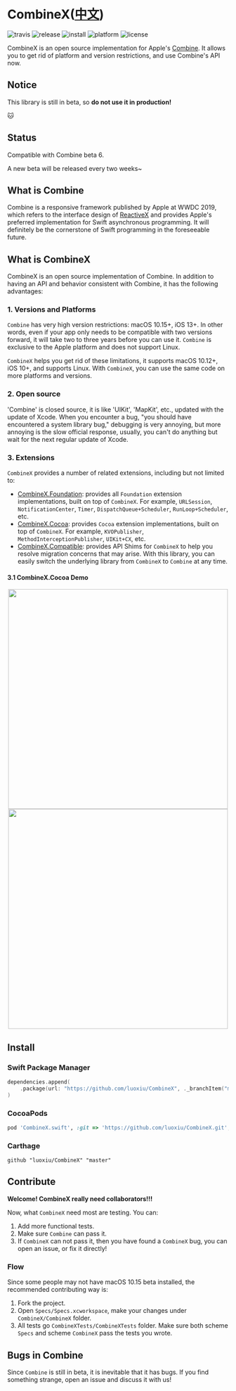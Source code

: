# CombineX([中文](README.zh_cn.md))

![travis](https://img.shields.io/travis/luoxiu/CombineX.svg)
![release](https://img.shields.io/github/release-pre/luoxiu/combinex)
![install](https://img.shields.io/badge/install-spm%20%7C%20cocoapods%20%7C%20carthage-ff69b4)
![platform](https://img.shields.io/badge/platform-ios%20%7C%20macos%20%7C%20watchos%20%7C%20tvos%20%7C%20linux-lightgrey)
![license](https://img.shields.io/github/license/luoxiu/combinex?color=black)

CombineX is an open source implementation for Apple's [Combine](https://developer.apple.com/documentation/combine). It allows you to get rid of platform and version restrictions, and use Combine's API now.

## Notice

This library is still in beta, so **do not use it in production!**

🐱

## Status

Compatible with Combine beta 6.

A new beta will be released every two weeks~

## What is Combine

Combine is a responsive framework published by Apple at WWDC 2019, which refers to the interface design of [ReactiveX](http://reactivex.io/) and provides Apple's preferred implementation for Swift asynchronous programming. It will definitely be the cornerstone of Swift programming in the foreseeable future.

## What is CombineX

CombineX is an open source implementation of Combine. In addition to having an API and behavior consistent with Combine, it has the following advantages:

### 1. Versions and Platforms

`Combine` has very high version restrictions: macOS 10.15+, iOS 13+. In other words, even if your app only needs to be compatible with two versions forward, it will take two to three years before you can use it. `Combine` is exclusive to the Apple platform and does not support Linux.

`CombineX` helps you get rid of these limitations, it supports macOS 10.12+, iOS 10+, and supports Linux. With `CombineX`, you can use the same code on more platforms and versions.

### 2. Open source

'Combine' is closed source, it is like 'UIKit', 'MapKit', etc., updated with the update of Xcode. When you encounter a bug, "you should have encountered a system library bug," debugging is very annoying, but more annoying is the slow official response, usually, you can't do anything but wait for the next regular update of Xcode.

### 3. Extensions

`CombineX` provides a number of related extensions, including but not limited to:

- [CombineX.Foundation](https://github.com/luoxiu/CombineX.Foundation): provides all `Foundation` extension implementations, built on top of `CombineX`. For example, `URLSession`, `NotificationCenter`, `Timer`, `DispatchQueue+Scheduler`, `RunLoop+Scheduler`, etc.
- [CombineX.Cocoa](https://github.com/luoxiu/CombineX.Foundation): provides `Cocoa` extension implementations, built on top of `CombineX`. For example, `KVOPublisher`, `MethodInterceptionPublisher`, `UIKit+CX`, etc.
- [CombineX.Compatible](https://github.com/CombineXCommunity/CombineX.Compatible): provides API Shims for `CombineX` to help you resolve migration concerns that may arise. With this library, you can easily switch the underlying library from `CombineX` to `Combine` at any time.

#### 3.1 CombineX.Cocoa Demo

<p align="center">
<img src="demo.1.gif" height="500">
<img src="demo.2.gif" height="500">
</p>

## Install

### Swift Package Manager

```swift
dependencies.append(
    .package(url: "https://github.com/luoxiu/CombineX", ._branchItem("master"))
)
```

### CocoaPods

```ruby
pod 'CombineX.swift', :git => 'https://github.com/luoxiu/CombineX.git', :branch => 'master'
```

### Carthage

```carthage
github "luoxiu/CombineX" "master"
```

## Contribute

**Welcome! CombineX really need collaborators!!!**

Now, what `CombineX` need most are testing. You can:

1. Add more functional tests.
2. Make sure `Combine` can pass it.
3. If `CombineX` can not pass it, then you have found a `CombineX` bug, you can open an issue, or fix it directly!

### Flow

Since some people may not have macOS 10.15 beta installed, the recommended contributing way is:

1. Fork the project.
2. Open `Specs/Specs.xcworkspace`, make your changes under `CombineX/CombineX` folder.
3. All tests go `CombineXTests/CombineXTests` folder. Make sure both scheme `Specs` and scheme `CombineX` pass the tests you wrote.

## Bugs in Combine

Since `Combine` is still in beta, it is inevitable that it has bugs. If you find something strange, open an issue and discuss it with us!
